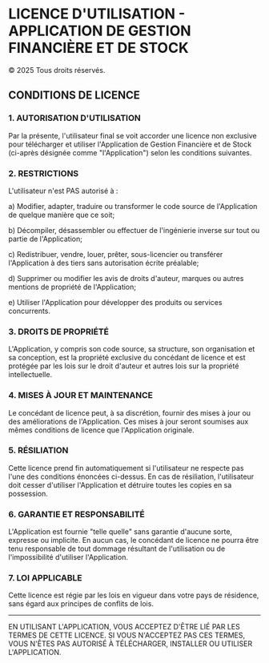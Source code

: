 # LICENCE D'UTILISATION - APPLICATION DE GESTION FINANCIÈRE ET DE STOCK

© 2025 Tous droits réservés.

## CONDITIONS DE LICENCE

### 1. AUTORISATION D'UTILISATION

Par la présente, l'utilisateur final se voit accorder une licence non exclusive pour télécharger et utiliser l'Application de Gestion Financière et de Stock (ci-après désignée comme "l'Application") selon les conditions suivantes.

### 2. RESTRICTIONS

L'utilisateur n'est PAS autorisé à :

a) Modifier, adapter, traduire ou transformer le code source de l'Application de quelque manière que ce soit;

b) Décompiler, désassembler ou effectuer de l'ingénierie inverse sur tout ou partie de l'Application;

c) Redistribuer, vendre, louer, prêter, sous-licencier ou transférer l'Application à des tiers sans autorisation écrite préalable;

d) Supprimer ou modifier les avis de droits d'auteur, marques ou autres mentions de propriété de l'Application;

e) Utiliser l'Application pour développer des produits ou services concurrents.

### 3. DROITS DE PROPRIÉTÉ

L'Application, y compris son code source, sa structure, son organisation et sa conception, est la propriété exclusive du concédant de licence et est protégée par les lois sur le droit d'auteur et autres lois sur la propriété intellectuelle.

### 4. MISES À JOUR ET MAINTENANCE

Le concédant de licence peut, à sa discrétion, fournir des mises à jour ou des améliorations de l'Application. Ces mises à jour seront soumises aux mêmes conditions de licence que l'Application originale.

### 5. RÉSILIATION

Cette licence prend fin automatiquement si l'utilisateur ne respecte pas l'une des conditions énoncées ci-dessus. En cas de résiliation, l'utilisateur doit cesser d'utiliser l'Application et détruire toutes les copies en sa possession.

### 6. GARANTIE ET RESPONSABILITÉ

L'Application est fournie "telle quelle" sans garantie d'aucune sorte, expresse ou implicite. En aucun cas, le concédant de licence ne pourra être tenu responsable de tout dommage résultant de l'utilisation ou de l'impossibilité d'utiliser l'Application.

### 7. LOI APPLICABLE

Cette licence est régie par les lois en vigueur dans votre pays de résidence, sans égard aux principes de conflits de lois.

---

EN UTILISANT L'APPLICATION, VOUS ACCEPTEZ D'ÊTRE LIÉ PAR LES TERMES DE CETTE LICENCE. SI VOUS N'ACCEPTEZ PAS CES TERMES, VOUS N'ÊTES PAS AUTORISÉ À TÉLÉCHARGER, INSTALLER OU UTILISER L'APPLICATION.